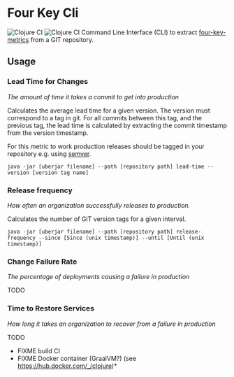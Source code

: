 # Four Key Cli

![Clojure CI](https://github.com/erwinvandenbeld/four-key-cli/actions/workflows/clojure.yml/badge.svg "Clojure CI") ![Clojure CI](https://github.com/erwinvandenbeld/four-key-cli/actions/workflows/release-package.yml/badge.svg "Clojure CI")
Command Line Interface (CLI) to extract [four-key-metrics](https://www.thoughtworks.com/radar/techniques/four-key-metrics) from a GIT repository.

## Usage

### Lead Time for Changes
*The amount of time it takes a commit to get into production*

Calculates the average lead time for a given version. The version must correspond to a tag in git. For all commits between this 
tag, and the previous tag, the lead time is calculated by extracting the commit timestamp from the version timestamp. 

For this metric to work production releases should be tagged in your repository e.g. using  [semver](https://semver.org/).

`java -jar [uberjar filename] --path [repository path] lead-time --version [version tag name] `

### Release frequency
*How often an organization successfully releases to production.*

Calculates the number of GIT version tags for a given interval.

`java -jar [uberjar filename] --path [repository path] release-frequency --since [Since (unix timestamp)] --until [Until (unix timestamp)]`

### Change Failure Rate
*The percentage of deployments causing a failure in production*

TODO

### Time to Restore Services
*How long it takes an organization to recover from a failure in production*

TODO


- FIXME build CI
- FIXME Docker container (GraalVM?) (see https://hub.docker.com/_/clojure)*
